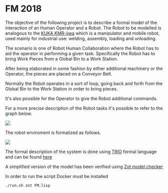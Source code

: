 # FM 2018

The objective of the following project is to describe a formal model of the interaction of an Human Operator and a Robot.
The Robot to be modelled is analogous to the [KUKA KMR-iiwa](https://www.kuka.com/en-us/products/robotics-systems) which is a manipulator and mobile robot, used mainly for industrial use: welding, assembly, loading and unloading.

The scenario is one of Robot Human Collaboration where the Robot has to aid the operator in performing a given task.
Specifically the Robot has to bring Work Pieces from a Global Bin to a Work Station.

After being elaborated in some fashion by either additional machinery or the Operator, the pieces are placed on a Conveyor Belt.

Normally the Robot operates in a sort of loop, going back and forth from the Global Bin to the Work Station in order to bring pieces.

It's also possible for the Operator to give the Robot additional commands.

For a more precise description of the Robot tasks it's possible to refer to the graph below.

![](https://github.com/LorenzoNorcini/FM_2018/blob/master/MainLoop.png)

The robot enviroment is formalized as follows.

![](https://github.com/LorenzoNorcini/FM_2018/blob/master/Map.png)

The formal description of the system is done using [TRIO](http://risorse.dei.polimi.it/TRIO/) formal language and can be found [here](https://github.com/LorenzoNorcini/FM_2018/blob/master/Formal%20Methods.pdf)

A simplified version of the model has been verified using [Zot model checker](https://arxiv.org/abs/0912.5014)

In order to run the script Docker must be installed
```bash
./run.sh zot FM.lisp
```
